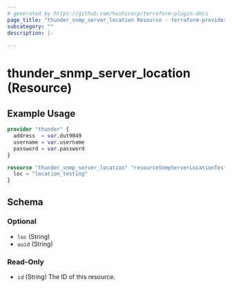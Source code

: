 ```yaml
---
# generated by https://github.com/hashicorp/terraform-plugin-docs
page_title: "thunder_snmp_server_location Resource - terraform-provider-thunder"
subcategory: ""
description: |-
  
---
```


# thunder_snmp_server_location (Resource)



## Example Usage

```terraform
provider "thunder" {
  address  = var.dut9049
  username = var.username
  password = var.password
}

resource "thunder_snmp_server_location" "resourceSnmpServerLocationTest" {
  loc = "location_testing"
}
```

<!-- schema generated by tfplugindocs -->
## Schema

### Optional

- `loc` (String)
- `uuid` (String)

### Read-Only

- `id` (String) The ID of this resource.


